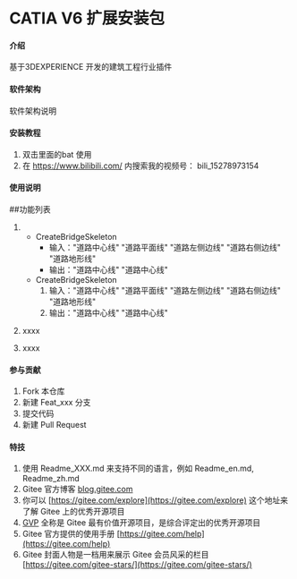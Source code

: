 # CATIA V6 扩展安装包

#### 介绍
基于3DEXPERIENCE 开发的建筑工程行业插件

#### 软件架构
软件架构说明


#### 安装教程

1.  双击里面的bat 使用
2.	在 https://www.bilibili.com/ 内搜索我的视频号：  bili_15278973154

#### 使用说明

##功能列表
1.	* CreateBridgeSkeleton
    	* 输入："道路中心线"	"道路平面线" "道路左侧边线" "道路右侧边线" "道路地形线" 
    	* 输出："道路中心线"  "道路中心线"
    * CreateBridgeSkeleton
        1. 输入："道路中心线"	"道路平面线" "道路左侧边线" "道路右侧边线" "道路地形线" 
    	2. 输出："道路中心线"  "道路中心线"

2.  xxxx
3.  xxxx

#### 参与贡献

1.  Fork 本仓库
2.  新建 Feat_xxx 分支
3.  提交代码
4.  新建 Pull Request


#### 特技

1.  使用 Readme\_XXX.md 来支持不同的语言，例如 Readme\_en.md, Readme\_zh.md
2.  Gitee 官方博客 [blog.gitee.com](https://blog.gitee.com)
3.  你可以 [https://gitee.com/explore](https://gitee.com/explore) 这个地址来了解 Gitee 上的优秀开源项目
4.  [GVP](https://gitee.com/gvp) 全称是 Gitee 最有价值开源项目，是综合评定出的优秀开源项目
5.  Gitee 官方提供的使用手册 [https://gitee.com/help](https://gitee.com/help)
6.  Gitee 封面人物是一档用来展示 Gitee 会员风采的栏目 [https://gitee.com/gitee-stars/](https://gitee.com/gitee-stars/)
